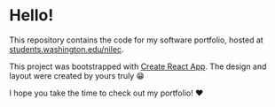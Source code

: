 # Hello!

This repository contains the code for my software portfolio, hosted at [students.washington.edu/nilec](http://students.washington.edu/nilec).

This project was bootstrapped with [Create React App](https://github.com/facebook/create-react-app). The design and layout were created by yours truly :grin:

I hope you take the time to check out my portfolio! :heart: